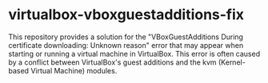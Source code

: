 # virtualbox-vboxguestadditions-fix
This repository provides a solution for the "VBoxGuestAdditions During certificate downloading: Unknown reason" error that may appear when starting or running a virtual machine in VirtualBox. This error is often caused by a conflict between VirtualBox's guest additions and the kvm (Kernel-based Virtual Machine) modules.
